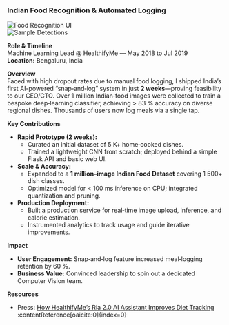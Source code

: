 ### Indian Food Recognition & Automated Logging

![Food Recognition UI](<INSERT_IMAGE_URL_1>)  
![Sample Detections](<INSERT_IMAGE_URL_2>)

**Role & Timeline**  
Machine Learning Lead @ HealthifyMe — May 2018 to Jul 2019  
**Location:** Bengaluru, India

**Overview**  
Faced with high dropout rates due to manual food logging, I shipped India’s first AI-powered “snap‐and‐log” system in just **2 weeks**—proving feasibility to our CEO/CTO. Over 1 million Indian‐food images were collected to train a bespoke deep‐learning classifier, achieving > 83 % accuracy on diverse regional dishes. Thousands of users now log meals via a single tap.

**Key Contributions**  
- **Rapid Prototype (2 weeks):**  
  - Curated an initial dataset of 5 K+ home‐cooked dishes.  
  - Trained a lightweight CNN from scratch; deployed behind a simple Flask API and basic web UI.  
- **Scale & Accuracy:**  
  - Expanded to a **1 million–image Indian Food Dataset** covering 1 500+ dish classes.  
  - Optimized model for < 100 ms inference on CPU; integrated quantization and pruning.  
- **Production Deployment:**  
  - Built a production service for real‐time image upload, inference, and calorie estimation.  
  - Instrumented analytics to track usage and guide iterative improvements.

**Impact**  
- **User Engagement:** Snap‐and‐log feature increased meal‐logging retention by 60 %.  
- **Business Value:** Convinced leadership to spin out a dedicated Computer Vision team.

**Resources**  
- Press: [How HealthifyMe’s Ria 2.0 AI Assistant Improves Diet Tracking](https://indianexpress.com/article/technology/social/healthifyme-wants-to-improve-your-diet-with-its-ria2-0-ai-assistant-here-is-how-5544698/) :contentReference[oaicite:0]{index=0}  
